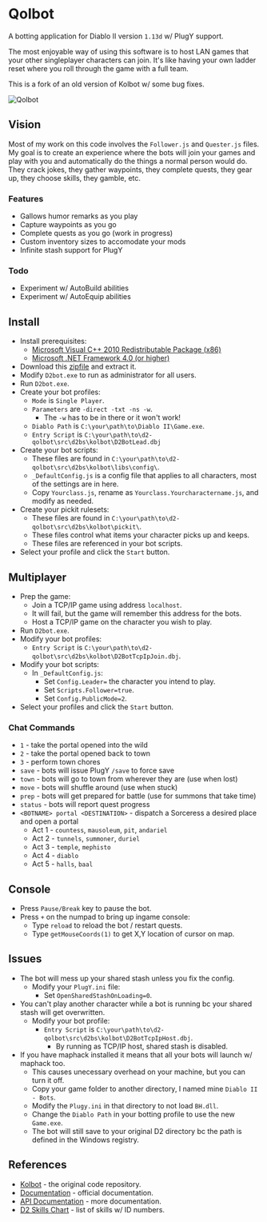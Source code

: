 # Qolbot

A botting application for Diablo II version ``1.13d`` w/ PlugY support.

The most enjoyable way of using this software is to host LAN games that your other singleplayer characters can join.  It's like having your own ladder reset where you roll through the game with a full team.

This is a fork of an old version of Kolbot w/ some bug fixes.

![Qolbot](https://i.imgur.com/xJqNewn.png)

## Vision

Most of my work on this code involves the ``Follower.js`` and ``Quester.js`` files.  My goal is to create an experience where the bots will join your games and play with you and automatically do the things a normal person would do.  They crack jokes, they gather waypoints, they complete quests, they gear up, they choose skills, they gamble, etc.

### Features

- Gallows humor remarks as you play
- Capture waypoints as you go
- Complete quests as you go (work in progress)
- Custom inventory sizes to accomodate your mods
- Infinite stash support for PlugY

### Todo

- Experiment w/ AutoBuild abilities
- Experiment w/ AutoEquip abilities

## Install

- Install prerequisites:
	- [Microsoft Visual C++ 2010 Redistributable Package (x86)](https://www.microsoft.com/en-us/download/details.aspx?id=5555)
	- [Microsoft .NET Framework 4.0 (or higher)](https://dotnet.microsoft.com/download/dotnet-framework)
- Download this [zipfile](https://github.com/whipowill/d2-qolbot/archive/master.zip) and extract it.
- Modify ``D2bot.exe`` to run as administrator for all users.
- Run ``D2bot.exe``.
- Create your bot profiles:
	- ``Mode`` is ``Single Player``.
	- ``Parameters`` are ``-direct -txt -ns -w``.
		- The ``-w`` has to be in there or it won't work!
	- ``Diablo Path`` is ``C:\your\path\to\Diablo II\Game.exe``.
	- ``Entry Script`` is ``C:\your\path\to\d2-qolbot\src\d2bs\kolbot\D2BotLead.dbj``
- Create your bot scripts:
	- These files are found in ``C:\your\path\to\d2-qolbot\src\d2bs\kolbot\libs\config\``.
	- ``_DefaultConfig.js`` is a config file that applies to all characters, most of the settings are in here.
	- Copy ``Yourclass.js``, rename as ``Yourclass.Yourcharactername.js``, and modify as needed.
- Create your pickit rulesets:
	- These files are found in ``C:\your\path\to\d2-qolbot\src\d2bs\kolbot\pickit\``.
	- These files control what items your character picks up and keeps.
	- These files are referenced in your bot scripts.
- Select your profile and click the ``Start`` button.

## Multiplayer

- Prep the game:
	- Join a TCP/IP game using address ``localhost``.
	- It will fail, but the game will remember this address for the bots.
	- Host a TCP/IP game on the character you wish to play.
- Run ``D2bot.exe``.
- Modify your bot profiles:
	- ``Entry Script`` is ``C:\your\path\to\d2-qolbot\src\d2bs\kolbot\D2BotTcpIpJoin.dbj``.
- Modify your bot scripts:
	- In ``_DefaultConfig.js``:
		- Set ``Config.Leader=`` the character you intend to play.
		- Set ``Scripts.Follower=true``.
		- Set ``Config.PublicMode=2``.
- Select your profiles and click the ``Start`` button.

### Chat Commands

- ``1`` - take the portal opened into the wild
- ``2`` - take the portal opened back to town
- ``3`` - perform town chores
- ``save`` - bots will issue PlugY ``/save`` to force save
- ``town`` - bots will go to town from wherever they are (use when lost)
- ``move`` - bots will shuffle around (use when stuck)
- ``prep`` - bots will get prepared for battle (use for summons that take time)
- ``status`` - bots will report quest progress
- ``<BOTNAME> portal <DESTINATION>`` - dispatch a Sorceress a desired place and open a portal
	- Act 1 - ``countess``, ``mausoleum``, ``pit``, ``andariel``
	- Act 2 - ``tunnels``, ``summoner``, ``duriel``
	- Act 3 - ``temple``, ``mephisto``
	- Act 4 - ``diablo``
	- Act 5 - ``halls``, ``baal``

## Console

- Press ``Pause/Break`` key to pause the bot.
- Press ``+`` on the numpad to bring up ingame console:
	- Type ``reload`` to reload the bot / restart quests.
	- Type ``getMouseCoords(1)`` to get X,Y location of cursor on map.

## Issues

- The bot will mess up your shared stash unless you fix the config.
	- Modify your ``PlugY.ini`` file:
		- Set ``OpenSharedStashOnLoading=0``.
- You can't play another character while a bot is running bc your shared stash will get overwritten.
	- Modify your bot profile:
		- ``Entry Script`` is ``C:\your\path\to\d2-qolbot\src\d2bs\kolbot\D2BotTcpIpHost.dbj``.
			- By running as TCP/IP host, shared stash is disabled.
- If you have maphack installed it means that all your bots will launch w/ maphack too.
	- This causes unecessary overhead on your machine, but you can turn it off.
	- Copy your game folder to another directory, I named mine ``Diablo II - Bots``.
	- Modify the ``Plugy.ini`` in that directory to not load ``BH.dll``.
	- Change the ``Diablo Path`` in your botting profile to use the new ``Game.exe``.
	- The bot will still save to your original D2 directory bc the path is defined in the Windows registry.

## References

- [Kolbot](https://github.com/kolton/d2bot-with-kolbot/tree/patch-113d-core15) - the original code repository.
- [Documentation](https://github.com/blizzhackers/documentation/blob/master/kolbot/Hotkeys.md/#hotkeys) - official documentation.
- [API Documentation](https://github.com/noah-/d2bs) - more documentation.
- [D2 Skills Chart](https://user.xmission.com/~trevin/DiabloIIv1.09_Skills.html) - list of skills w/ ID numbers.